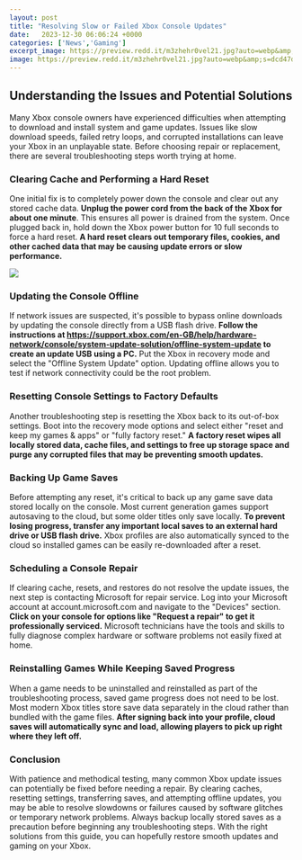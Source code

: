 ```yaml
---
layout: post
title: "Resolving Slow or Failed Xbox Console Updates"
date:   2023-12-30 06:06:24 +0000
categories: ['News','Gaming']
excerpt_image: https://preview.redd.it/m3zhehr0vel21.jpg?auto=webp&amp;s=dcd47d80ab1b03f90a185bb2d20a3c2c5591f918
image: https://preview.redd.it/m3zhehr0vel21.jpg?auto=webp&amp;s=dcd47d80ab1b03f90a185bb2d20a3c2c5591f918
---
```


## Understanding the Issues and Potential Solutions
Many Xbox console owners have experienced difficulties when attempting to download and install system and game updates. Issues like slow download speeds, failed retry loops, and corrupted installations can leave your Xbox in an unplayable state. Before choosing repair or replacement, there are several troubleshooting steps worth trying at home. 
### Clearing Cache and Performing a Hard Reset
One initial fix is to completely power down the console and clear out any stored cache data. **Unplug the power cord from the back of the Xbox for about one minute**. This ensures all power is drained from the system. Once plugged back in, hold down the Xbox power button for 10 full seconds to force a hard reset. **A hard reset clears out temporary files, cookies, and other cached data that may be causing update errors or slow performance.**

![](https://i.ytimg.com/vi/tB66sG6erWo/maxresdefault.jpg)
### Updating the Console Offline
If network issues are suspected, it's possible to bypass online downloads by updating the console directly from a USB flash drive. **Follow the instructions at https://support.xbox.com/en-GB/help/hardware-network/console/system-update-solution/offline-system-update to create an update USB using a PC.** Put the Xbox in recovery mode and select the "Offline System Update" option. Updating offline allows you to test if network connectivity could be the root problem.
### Resetting Console Settings to Factory Defaults 
Another troubleshooting step is resetting the Xbox back to its out-of-box settings. Boot into the recovery mode options and select either "reset and keep my games & apps" or "fully factory reset." **A factory reset wipes all locally stored data, cache files, and settings to free up storage space and purge any corrupted files that may be preventing smooth updates.** 
### Backing Up Game Saves
Before attempting any reset, it's critical to back up any game save data stored locally on the console. Most current generation games support autosaving to the cloud, but some older titles only save locally. **To prevent losing progress, transfer any important local saves to an external hard drive or USB flash drive.** Xbox profiles are also automatically synced to the cloud so installed games can be easily re-downloaded after a reset.
### Scheduling a Console Repair 
If clearing cache, resets, and restores do not resolve the update issues, the next step is contacting Microsoft for repair service. Log into your Microsoft account at account.microsoft.com and navigate to the "Devices" section. **Click on your console for options like "Request a repair" to get it professionally serviced.** Microsoft technicians have the tools and skills to fully diagnose complex hardware or software problems not easily fixed at home. 
### Reinstalling Games While Keeping Saved Progress
When a game needs to be uninstalled and reinstalled as part of the troubleshooting process, saved game progress does not need to be lost. Most modern Xbox titles store save data separately in the cloud rather than bundled with the game files. **After signing back into your profile, cloud saves will automatically sync and load, allowing players to pick up right where they left off.** 
### Conclusion
With patience and methodical testing, many common Xbox update issues can potentially be fixed before needing a repair. By clearing caches, resetting settings, transferring saves, and attempting offline updates, you may be able to resolve slowdowns or failures caused by software glitches or temporary network problems. Always backup locally stored saves as a precaution before beginning any troubleshooting steps. With the right solutions from this guide, you can hopefully restore smooth updates and gaming on your Xbox.